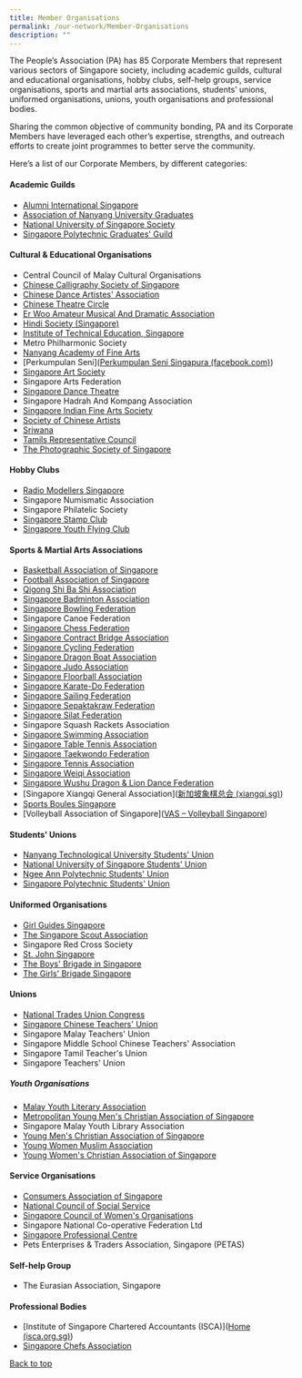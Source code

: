 ```yaml
---
title: Member Organisations
permalink: /our-network/Member-Organisations
description: ""
---
```

The People’s Association (PA) has 85 Corporate Members that represent various sectors of Singapore society, including academic guilds, cultural and educational organisations, hobby clubs, self-help groups, service organisations, sports and martial arts associations, students’ unions, uniformed organisations, unions, youth organisations and professional bodies.

Sharing the common objective of community bonding, PA and its Corporate Members have leveraged each other’s expertise, strengths, and outreach efforts to create joint programmes to better serve the community.

Here’s a list of our Corporate Members, by different categories:

#### Academic Guilds  

* [Alumni International Singapore](https://www.ais.org.sg/)
* [ Association of Nanyang University Graduates](http://www.nantahalumni.org.sg/)
* [National University of Singapore Society](https://www.nuss.org.sg/)
* [Singapore Polytechnic Graduates' Guild](https://www.spgg.org.sg/)


#### Cultural & Educational Organisations

* Central Council of Malay Cultural Organisations
* [Chinese Calligraphy Society of Singapore](https://www.ccss.org.sg/)
* [Chinese Dance Artistes' Association](https://zh-cn.facebook.com/pages/Chinese-Dance-Artistes-Association/209711552462560)
* [Chinese Theatre Circle](http://www.ctcopera.com/)
* [Er Woo Amateur Musical And Dramatic Association](https://www.facebook.com/ErWooAmateurMusicalDramaticAssociation)
* [Hindi Society (Singapore)](http://www.hindi-society.com/)
* [Institute of Technical Education, Singapore](https://www.ite.edu.sg/)
* Metro Philharmonic Society
* [Nanyang Academy of Fine Arts](https://www.nafa.edu.sg/)
* [Perkumpulan Seni]([Perkumpulan Seni Singapura (facebook.com)](https://www.facebook.com/perkumpulanseni.org))
* [Singapore Art Society](http://singaporeartsociety.com/)
* Singapore Arts Federation
* [Singapore Dance Theatre](http://www.singaporedancetheatre.com/)
* Singapore Hadrah And Kompang Association
* [Singapore Indian Fine Arts Society](https://www.sifas.org/)
* [Society of Chinese Artists](https://soca.org.sg/)
* [Sriwana](http://www.sriwana.com/)
* [Tamils Representative Council](http://www.trc.org.sg/)
* [The Photographic Society of Singapore](http://www.pss1950.org/)

#### Hobby Clubs

* [Radio Modellers Singapore]([www.rms.org.sg](http://www.rms.org.sg/))
* Singapore Numismatic Association
* Singapore Philatelic Society
* [Singapore Stamp Club](https://www.facebook.com/singaporestampclub)
* [Singapore Youth Flying Club](http://www.syfc.sg/)

#### Sports & Martial Arts Associations

* [Basketball Association of Singapore](https://bas.org.sg/)
* [Football Association of Singapore](http://www.fas.org.sg/)
* [Qigong Shi Ba Shi Association](https://www.facebook.com/login/?next=https%3A%2F%2Fwww.facebook.com%2FQigong18A)
* [Singapore Badminton Association](http://www.singaporebadminton.org.sg/)
* [Singapore Bowling Federation](http://www.singaporebowling.org.sg/)
* Singapore Canoe Federation
* [Singapore Chess Federation](http://www.singaporechess.org.sg/)
* [Singapore Contract Bridge Association](https://www.scba.org.sg/)
* [Singapore Cycling Federation](http://www.cycling.org.sg/)
* [Singapore Dragon Boat Association](http://www.sdba.org.sg/)
* [Singapore Judo Association](http://www.sjf.sg/)
* [Singapore Floorball Association](https://www.revolutionise.sg/sgfloorball/home)
* [Singapore Karate-Do Federation](http://www.singaporekarate.org/)
* [Singapore Sailing Federation](https://sailing.org.sg/)
* [Singapore Sepaktakraw Federation]()
* [Singapore Silat Federation](https://www.persisi.org/)
* Singapore Squash Rackets Association
* [Singapore Swimming Association](http://www.swimming.org.sg/)
* [Singapore Table Tennis Association](https://www.stta.org.sg/)
* [Singapore Taekwondo Federation](https://www.stf.sg/)
* [Singapore Tennis Association](http://www.singtennis.org.sg/)
* [Singapore Weiqi Association](http://weiqi.org.sg/)
* [Singapore Wushu Dragon & Lion Dance Federation](http://www.wuzong.com/en/)
* [Singapore Xiangqi General Association]([新加坡象棋总会 (xiangqi.sg)](http://www.xiangqi.sg/xqsite/))
* [Sports Boules Singapore](https://www.sportsboules.org.sg/)
* [Volleyball Association of Singapore]([VAS – Volleyball Singapore](https://www.vas.org.sg/))

#### Students' Unions

* [Nanyang Technological University Students' Union]()
* [National University of Singapore Students' Union](https://nussu.org.sg/)
* [Ngee Ann Polytechnic Students' Union](https://www.facebook.com/NPstudentsunion)
* [Singapore Polytechnic Students' Union](https://www.facebook.com/spstudentsunion)

#### Uniformed Organisations

* [Girl Guides Singapore](https://girlguides.org.sg/)
* [The Singapore Scout Association](https://scout.sg/)
* Singapore Red Cross Society
* [St. John Singapore](https://stjohn.org.sg/)
* [The Boys' Brigade in Singapore](https://www.bb.org.sg/)
* [The Girls' Brigade Singapore](https://www.gb.org.sg/)

#### Unions

* [National Trades Union Congress](https://www.ntuc.org.sg/wps/portal/up2/home)
* [Singapore Chinese Teachers' Union](https://www.sctu.org.sg/)
* Singapore Malay Teachers' Union
* Singapore Middle School Chinese Teachers' Association
* Singapore Tamil Teacher's Union
* Singapore Teachers' Union

##### Youth Organisations

* [Malay Youth Literary Association](http://4pm.org.sg/)
* [Metropolitan Young Men's Christian Association of Singapore](https://www.mymca.org.sg/)
* Singapore Malay Youth Library Association
* [Young Men's Christian Association of Singapore](https://www.ymca.org.sg/)
* [Young Women Muslim Association](https://ppis.sg/)
* [Young Women's Christian Association of Singapore](https://ywca.org.sg/)

#### Service Organisations 

* [Consumers Association of Singapore](https://www.case.org.sg/)
* [National Council of Social Service](https://www.ncss.gov.sg/)
* [Singapore Council of Women's Organisations](https://www.scwo.org.sg/)
* Singapore National Co-operative Federation Ltd
* [Singapore Professional Centre](http://www.spc.org.sg/)
* Pets Enterprises & Traders Association, Singapore (PETAS)

#### Self-help Group

* The Eurasian Association, Singapore

#### Professional Bodies 

* [Institute of Singapore Chartered Accountants (ISCA)]([Home (isca.org.sg)](https://www.isca.org.sg/))
* [Singapore Chefs Association](https://www.singaporechefs.com/)


[Back to top]()